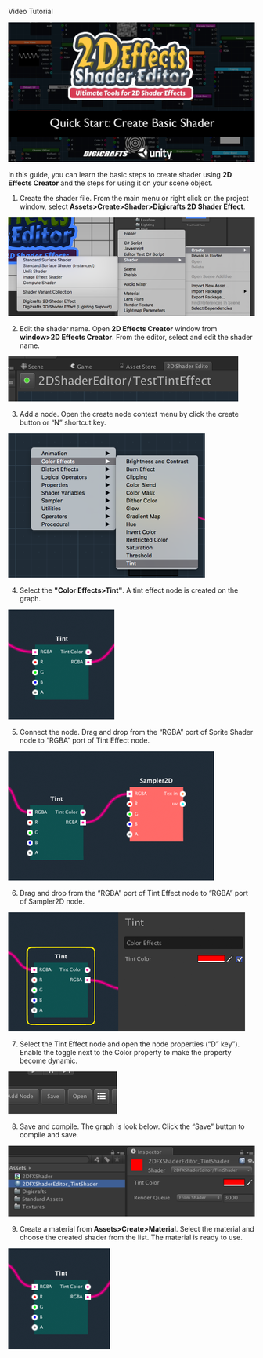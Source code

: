 Video Tutorial

[![](images/quickstart_video.png)](https://youtu.be/Af-0rHRiKIY "Quick Start")

In this guide, you can learn the basic steps to create shader using **2D Effects Creator** and the steps for using it on your scene object.

1.	Create the shader file. From the main menu or right click on the project window, select **Assets>Create>Shader>Digicrafts 2D Shader Effect**.

 ![](images/2_1.png) 

2.	Edit the shader name. Open **2D Effects Creator** window from **window>2D Effects Creator**. From the editor, select and edit the shader name.

![](images/2_2.png) 

3.	Add a node. Open the create node context menu by click the create button or “N” shortcut key. 

![](images/2_3.png) 

4.	Select the **"Color Effects>Tint"**. A tint effect node is created on the graph.

 ![](images/2_4.png) 

5.	Connect the node. Drag and drop from the “RGBA” port of Sprite Shader node to “RGBA” port of  Tint Effect node.

 ![](images/2_5.png) 

6.	Drag and drop from the “RGBA” port of Tint Effect node to “RGBA” port of  Sampler2D node.

 ![](images/2_6.png) 

7.	Select the Tint Effect node and open the node properties (“D” key”). Enable the toggle next to the Color property to make the property become dynamic. 

 ![](images/2_7.png) 

8.	Save and compile. The graph is look below. Click the “Save” button to compile and save.

 ![](images/2_8.png) 

9.	Create a material from **Assets>Create>Material**. Select the material and choose the created shader from the list. The material is ready to use.

![](images/2_9.png) 